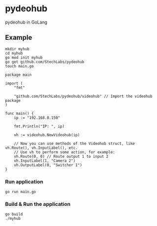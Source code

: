 # pydeohub
pydeohub in GoLang

## Example
```
mkdir myhub
cd myhub
go mod init myhub
go get github.com/StechLabs/pydeohub
touch main.go
```

```golang
package main

import (
	"fmt"

	"github.com/StechLabs/pydeohub/videohub" // Import the videohub package
)

func main() {
	ip := "192.168.0.150"

	fmt.Println("IP: ", ip)

	vh := videohub.NewVideohub(ip)

	// Now you can use methods of the Videohub struct, like vh.Route(), vh.InputLabel(), etc.
	// Use vh to perform some action, for example:
	vh.Route(0, 0) // Route output 1 to input 2
	vh.InputLabel(1, "Camera 2")
	vh.OutputLabel(0, "Switcher 1")
}
```

### Run application
```go run main.go```

### Build & Run the application
```
go build
./myhub
```